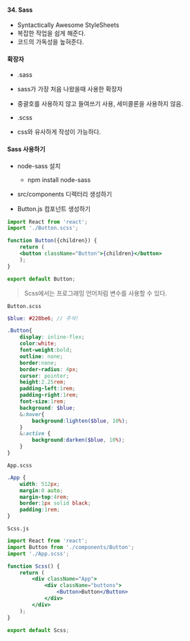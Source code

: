 #### 34. Sass
- Syntactically Awesome StyleSheets
- 복잡한 작업을 쉽게 해준다.
- 코드의 가독성을 높혀준다.

#### 확장자
- .sass
- sass가 가장 처음 나왔을때 사용한 확장자
- 중괄호를 사용하지 않고 들여쓰기 사용, 세미콜론을 사용하지 않음.

- .scss
- css와 유사하게 작성이 가능하다.

#### Sass 사용하기
- node-sass 설치
	- npm install node-sass

- src/components 디렉터리 생성하기
- Button.js 컴포넌트 생성하기

```jsx
import React from 'react';
import './Button.scss';

function Button({children}) {
    return (
    <button className="Button">{children}</button>
    );
}

export default Button; 
```

> Scss에서는  프로그래밍 언어처럼 변수를 사용할 수 있다.

`Button.scss`
```scss
$blue: #228be6; // 주석!

.Button{
    display: inline-flex;
    color:white;
    font-weight:bold;
    outline: none;
    border:none;
    border-radius: 4px;
    cursor: pointer;
    height:2.25rem;
    padding-left:1rem;
    padding-right:1rem;
    font-size:1rem;
    background: $blue;
    &:hover{
        background:lighten($blue, 10%);
    }
    &:active {
        background:darken($blue, 10%);
    }
}


```

`App.scss`
```scss
.App {
    width: 512px;
    margin:0 auto;
    margin-top:4rem;
    border:1px solid black;
    padding:1rem;
}
```

`Scss.js`
```jsx
import React from 'react';
import Button from './components/Button';
import './App.scss';

function Scss() {
    return (
        <div className="App">
            <div className="buttons">
                <Button>Button</Button>
            </div>
        </div>
    );
}

export default Scss; 
```

